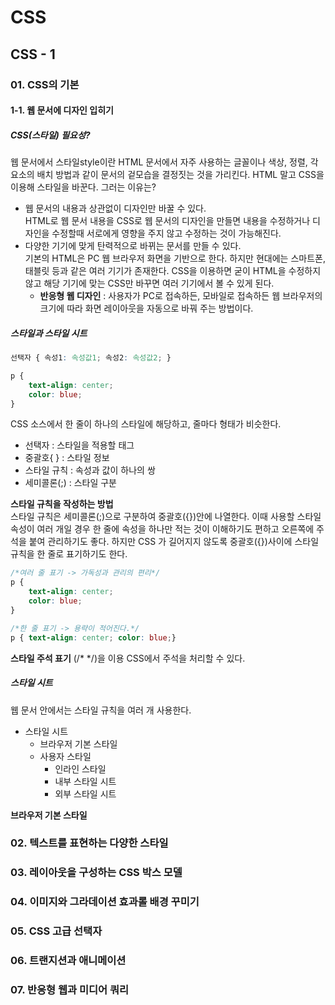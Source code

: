 # CSS
## CSS - 1
### 01. CSS의 기본
#### 1-1. 웹 문서에 디자인 입히기
##### CSS(스타일) 필요성?
웹 문서에서 스타일style이란 HTML 문서에서 자주 사용하는 글꼴이나 색상, 정렬, 각 요소의 배치 방법과 같이 문서의 겉모습을 결정짓는 것을 가리킨다. HTML 말고 CSS을 이용해 스타일을 바꾼다. 그러는 이유는?

- 웹 문서의 내용과 상관없이 디자인만 바꿀 수 있다.  
    HTML로 웹 문서 내용을 CSS로 웹 문서의 디자인을 만들면 내용을 수정하거나 디자인을 수정할때 서로에게 영향을 주지 않고 수정하는 것이 가능해진다.  
- 다양한 기기에 맞게 탄력적으로 바뀌는 문서를 만들 수 있다.  
    기본의 HTML은 PC 웹 브라우저 화면을 기반으로 한다. 하지만 현대에는 스마트폰, 태블릿 등과 같은 여러 기기가 존재한다. CSS을 이용하면 굳이 HTML을 수정하지 않고 해당 기기에 맞는 CSS만 바꾸면 여러 기기에서 볼 수 있게 된다.  
    - **반응형 웹 디자인** : 사용자가 PC로 접속하든, 모바일로 접속하든 웹 브라우저의 크기에 따라 화면 레이아웃을 자동으로 바꿔 주는 방법이다.

##### 스타일과 스타일 시트
```CSS
선택자 { 속성1: 속성값1; 속성2: 속성값2; }

p {
    text-align: center;
    color: blue;
}
```
CSS 소스에서 한 줄이 하나의 스타일에 해당하고, 줄마다 형태가 비슷한다.
- 선택자 : 스타일을 적용할 태그
- 중괄호{ } : 스타일 정보
- 스타일 규칙 : 속성과 값이 하나의 쌍
- 세미콜론(;) : 스타일 구분 
    
**스타일 규칙을 작성하는 방법**  
스타일 규칙은 세미콜론(;)으로 구분하여 중괄호({})안에 나열한다. 이때 사용할 스타일 속성이 여러 개일 경우 한 줄에 속성을 하나만 적는 것이 이해하기도 편하고 오른쪽에 주석을 붙여 관리하기도 좋다. 하지만 CSS 가 길어지지 않도록 중괄호({})사이에 스타일 규칙을 한 줄로 표기하기도 한다. 
```css
/*여러 줄 표기 -> 가독성과 관리의 편리*/
p {
    text-align: center;
    color: blue;
}

/*한 줄 표기 -> 용략이 적어진다.*/
p { text-align: center; color: blue;}
```
  
**스타일 주석 표기**
(/* */)을 이용 CSS에서 주석을 처리할 수 있다.  
  
##### 스타일 시트
웹 문서 안에서는 스타일 규칙을 여러 개 사용한다. 
- 스타일 시트
    - 브라우저 기본 스타일
    - 사용자 스타일
        - 인라인 스타일
        - 내부 스타일 시트
        - 외부 스타일 시트
  
**브라우저 기본 스타일**


### 02. 텍스트를 표현하는 다양한 스타일

### 03. 레이아웃을 구성하는 CSS 박스 모델

### 04. 이미지와 그라데이션 효과롤 배경 꾸미기

### 05. CSS 고급 선택자

### 06. 트랜지션과 애니메이션

### 07. 반응형 웹과 미디어 쿼리

